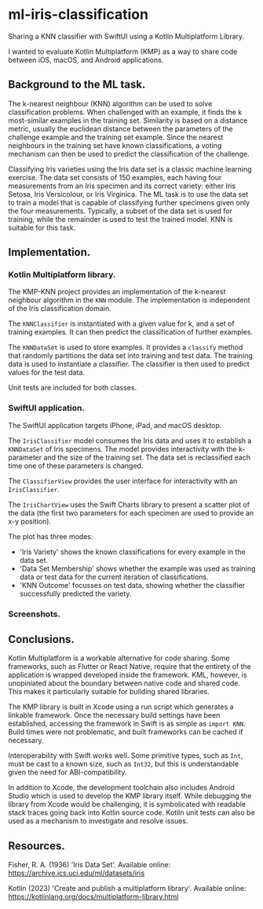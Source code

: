 # ml-iris-classification
Sharing a KNN classifier with SwiftUI using a Kotlin Multiplatform Library.

I wanted to evaluate Kotlin Multiplatform (KMP) as a way to share code between iOS, macOS, and Android applications.

## Background to the ML task.
The k-nearest neighbour (KNN) algorithm can be used to solve classification problems. When challenged with an example, it finds the k most-similar examples in the training set. Similarity is based on a distance metric, usually the euclidean distance between the parameters of the challenge example and the training set example. Since the nearest neighbours in the training set have known classifications, a voting mechanism can then be used to predict the classification of the challenge.

Classifying Iris varieties using the Iris data set is a classic machine learning exercise. The data set consists of 150 examples, each having four measurements from an Iris specimen and its correct variety: either Iris Setosa, Iris Versicolour, or Iris Virginica. The ML task is to use the data set to train a model that is capable of classifying further specimens given only the four measurements. Typically, a subset of the data set is used for training, while the remainder is used to test the trained model. KNN is suitable for this task.

## Implementation.

### Kotlin Multiplatform library.

The KMP-KNN project provides an implementation of the k-nearest neighbour algorithm in the `KNN` module. The implementation is independent of the Iris classification domain.

The `KNNClassifier` is instantiated with a given value for k, and a set of training examples. It can then predict the classification of further examples.

The `KNNDataSet` is used to store examples. It provides a `classify` method that randomly partitions the data set into training and test data. The training data is used to instantiate a classifier. The classifier is then used to predict values for the test data.

Unit tests are included for both classes.

### SwiftUI application.

The SwiftUI application targets iPhone, iPad, and macOS desktop.

The `IrisClassifier` model consumes the Iris data and uses it to establish a `KNNDataSet` of Iris specimens. The model provides interactivity with the k-parameter and the size of the training set. The data set is reclassified each time one of these parameters is changed.

The `ClassifierView` provides the user interface for interactivity with an `IrisClassifier`.

The `IrisChartView` uses the Swift Charts library to present a scatter plot of the data (the first two parameters for each specimen are used to provide an x-y position).

The plot has three modes:
- 'Iris Variety' shows the known classifications for every example in the data set.
- 'Data Set Membership' shows whether the example was used as training data or test data for the current iteration of classifications.
- 'KNN Outcome' focusses on test data, showing whether the classifier successfully predicted the variety.

### Screenshots.


## Conclusions.

Kotlin Multiplatform is a workable alternative for code sharing. Some frameworks, such as Flutter or React Native, require that the entirety of the application is wrapped developed inside the framework. KML, however, is unopiniated about the boundary between native code and shared code. This makes it particularly suitable for building shared libraries.

The KMP library is built in Xcode using a run script which generates a linkable framework. Once the necessary build settings have been established, accessing the framework in Swift is as simple as `import KNN`. Build times were not problematic, and built frameworks can be cached if necessary.

Interoperability with Swift works well. Some primitive types, such as `Int`, must be cast to a known size, such as `Int32`, but this is understandable given the need for ABI-compatibility.

In addition to Xcode, the development toolchain also includes Android Studio which is used to develop the KMP library itself. While debugging the library from Xcode would be challenging, it is symbolicated with readable stack traces going back into Kotlin source code. Kotlin unit tests can also be used as a mechanism to investigate and resolve issues.

## Resources.
Fisher, R. A. (1936) 'Iris Data Set'. Available online: https://archive.ics.uci.edu/ml/datasets/iris

Kotlin (2023) 'Create and publish a multiplatform library'. Available online: https://kotlinlang.org/docs/multiplatform-library.html

